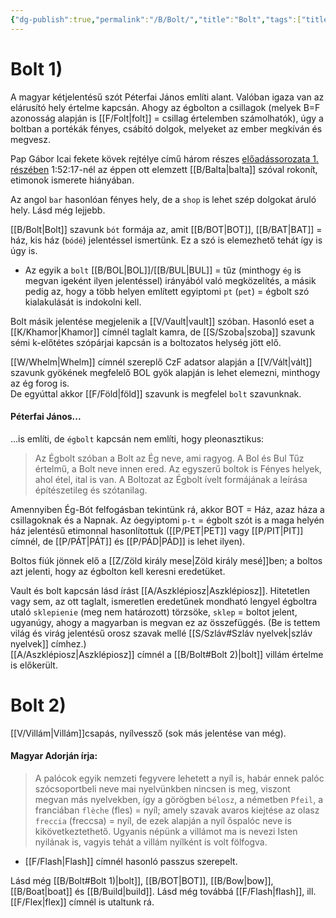 ```yaml
---
{"dg-publish":true,"permalink":"/B/Bolt/","title":"Bolt","tags":["titleandheadingonedontmatch","multipleentries","stitched"],"created":"2023-10-10T10:45","updated":"2025-10-17T01:45"}
---
```



# Bolt 1)

A magyar kétjelentésű szót Péterfai János említi alant. Valóban igaza van az elárusító hely értelme kapcsán. Ahogy az égbolton a csillagok (melyek B=F azonosság alapján is [[F/Folt\|folt]] = csillag értelemben számolhatók), úgy a boltban a portékák fényes, csábító dolgok, melyeket az ember megkíván és megvesz. 

Pap Gábor Icai fekete kövek rejtélye című három részes [előadássorozata 1. részében](https://www.youtube.com/watch?v=EkK4R1UaIEY) 1:52:17-nél az éppen ott elemzett [[B/Balta\|balta]] szóval rokonít, etimonok ismerete hiányában.  

Az angol `bar` hasonlóan fényes hely, de a `shop` is lehet szép dolgokat áruló hely. Lásd még lejjebb.  

[[B/Bolt\|Bolt]] szavunk `bót` formája az, amit [[B/BOT\|BOT]], [[B/BAT\|BAT]] = ház, kis ház (`bódé`) jelentéssel ismertünk. Ez a szó is elemezhető tehát így is úgy is.  
- Az egyik a `bolt` [[B/BOL\|BOL]]/[[B/BUL\|BUL]] = tűz (minthogy `ég` is megvan igeként ilyen jelentéssel) irányából való megközelítés, a másik pedig az, hogy a több helyen említett egyiptomi `pt` (`pet`) = égbolt szó kialakulását is indokolni kell.

Bolt másik jelentése megjelenik a [[V/Vault\|vault]] szóban. Hasonló eset a [[K/Khamor\|Khamor]] címnél taglalt kamra, de [[S/Szoba\|szoba]] szavunk sémi k-előtétes szópárjai kapcsán is a boltozatos helység jött elő.  

[[W/Whelm\|Whelm]] címnél szereplő CzF adatsor alapján a [[V/Vált\|vált]] szavunk gyökének megfelelő BOL gyök alapján is lehet elemezni, minthogy az ég forog is.  
De egyúttal akkor [[F/Föld\|föld]] szavunk is megfelel `bolt` szavunknak.  

#### Péterfai János...

...is említi, de `égbolt` kapcsán nem említi, hogy pleonasztikus:  
> Az Égbolt szóban a Bolt az Ég neve, ami ragyog. A Bol és Bul Tűz értelmű, a Bolt neve innen ered. Az egyszerű boltok is Fényes helyek, ahol étel, ital is van. A Boltozat az Égbolt ívelt formájának a leírása építészetileg és szótanilag.  

Amennyiben Ég-Bót felfogásban tekintünk rá, akkor BOT = Ház, azaz háza a csillagoknak és a Napnak. Az óegyiptomi `p-t` = égbolt szót is a maga helyén ház jelentésű etimonnal hasonlítottuk ([[P/PET\|PET]] vagy [[P/PIT\|PIT]] címnél, de [[P/PÁT\|PÁT]] és [[P/PÁD\|PÁD]] is lehet ilyen).  

Boltos fiúk jönnek elő a [[Z/Zöld király mese\|Zöld király mesé]]ben; a boltos azt jelenti, hogy az égbolton kell keresni eredetüket.  

Vault és bolt kapcsán lásd írást [[A/Aszklépiosz\|Aszklépiosz]]. Hitetetlen vagy sem, az ott taglalt, ismeretlen eredetűnek mondható lengyel égboltra utaló `sklepienie` (meg nem határozott) törzsöke, `sklep` = boltot jelent, ugyanúgy, ahogy a magyarban is megvan ez az összefüggés. (Be is tettem világ és virág jelentésű orosz szavak mellé [[S/Szláv#Szláv nyelvek\|szláv nyelvek]] címhez.)  
[[A/Aszklépiosz\|Aszklépiosz]] címnél a [[B/Bolt#Bolt 2)\|bolt]] villám értelme is előkerült.  

# Bolt 2)

[[V/Villám\|Villám]]csapás, nyílvessző (sok más jelentése van még).  

#### Magyar Adorján írja:  

> A palócok egyik nemzeti fegyvere lehetett a nyíl is, habár ennek palóc szócsoportbeli neve mai nyelvünkben nincsen is meg, viszont megvan más nyelvekben, így a görögben `bélosz`, a németben `Pfeil`, a franciában `flèche` (fles) = nyíl; amely szavak avaros kiejtése az olasz `freccia` (freccsa) = nyíl, de ezek alapján a nyíl őspalóc neve is kikövetkeztethető. Ugyanis népünk a villámot ma is nevezi Isten nyilának is, vagyis tehát a villám nyílként is volt fölfogva.  
- [[F/Flash\|Flash]] címnél hasonló passzus szerepelt.

  

Lásd még [[B/Bolt#Bolt 1)\|bolt]], [[B/BOT\|BOT]], [[B/Bow\|bow]], [[B/Boat\|boat]] és [[B/Build\|build]]. Lásd még továbbá [[F/Flash\|flash]], ill. [[F/Flex\|flex]] címnél is utaltunk rá.  